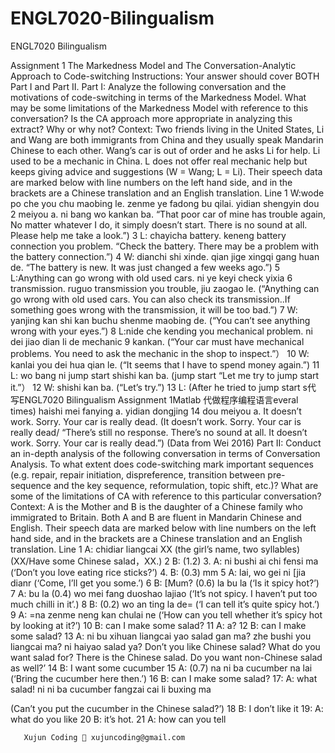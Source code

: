 # ENGL7020-Bilingualism
ENGL7020 Bilingualism


Assignment 1 The Markedness Model and The Conversation-Analytic Approach to Code-switching Instructions: Your answer should cover BOTH Part I and Part II. Part I: Analyze the following conversation and the motivations of code-switching in terms of the Markedness Model. What may be some limitations of the Markedness Model with reference to this conversation? Is the CA approach more appropriate in analyzing this extract? Why or why not? Context: Two friends living in the United States, Li and Wang are both immigrants from China and they usually speak Mandarin Chinese to each other. Wang’s car is out of order and he asks Li for help. Li used to be a mechanic in China. L does not offer real mechanic help but keeps giving advice and suggestions (W = Wang; L = Li). Their speech data are marked below with line numbers on the left hand side, and in the brackets are a Chinese translation and an English translation. Line 1 W:wode po che you chu maobing le. zenme ye fadong bu qilai. yidian shengyin dou 2 meiyou a. ni bang wo kankan ba. “That poor car of mine has trouble again, No matter whatever I do, it simply doesn’t start. There is no sound at all. Please help me take a look.”) 3 L: chayicha battery. keneng battery connection you problem. “Check the battery. There may be a problem with the battery connection.”) 4 W: dianchi shi xinde. qian jige xingqi gang huan de. “The battery is new. It was just changed a few weeks ago.”) 5 L:Anything can go wrong with old used cars. ni ye keyi check yixia 6 transmission. ruguo transmission you trouble, jiu zaogao le. (“Anything can go wrong with old used cars. You can also check its transmission..If something goes wrong with the transmission, it will be too bad.”) 7 W: yanjing kan shi kan buchu shenme maobing de. (“You can’t see anything wrong with your eyes.”) 8 L:nide che kending you mechanical problem. ni dei jiao dian li de mechanic 9 kankan. (“Your car must have mechanical problems. You need to ask the mechanic in the shop to inspect.”） 10 W: kanlai you dei hua qian le. (“It seems that I have to spend money again.”) 11 L: wo bang ni jump start shishi kan ba. (jump start “Let me try to jump start it.”） 12 W: shishi kan ba. (“Let’s try.”) 13 L: (After he tried to jump start s代 写ENGL7020 Bilingualism Assignment 1Matlab 代做程序编程语言everal times) haishi mei fanying a. yidian dongjing 14 dou meiyou a. It doesn’t work. Sorry. Your car is really dead. (It doesn’t work. Sorry. Your car is really dead/ “There’s still no response. There’s no sound at all. It doesn’t work. Sorry. Your car is really dead.”) (Data from Wei 2016) Part II: Conduct an in-depth analysis of the following conversation in terms of Conversation Analysis. To what extent does code-switching mark important sequences (e.g. repair, repair initiation, dispreference, transition between pre-sequence and the key sequence, reformulation, topic shift, etc.)? What are some of the limitations of CA with reference to this particular conversation? Context: A is the Mother and B is the daughter of a Chinese family who immigrated to Britain. Both A and B are fluent in Mandarin Chinese and English. Their speech data are marked below with line numbers on the left hand side, and in the brackets are a Chinese translation and an English translation. Line 1 A: chidiar liangcai XX (the girl’s name, two syllables) (XX/Have some Chinese salad，XX.) 2 B: (1.2) 3. A: ni bushi ai chi fensi ma (‘Don’t you love eating rice sticks?’) 4. B: (0.3) mm 5 A: lai, wo gei ni [jia dianr (‘Come, I’ll get you some.’) 6 B: [Mum? (0.6) la bu la (‘Is it spicy hot?’) 7 A: bu la (0.4) wo mei fang duoshao lajiao (‘It’s not spicy. I haven’t put too much chilli in it’.) 8 B: (0.2) wo an ting la de= (‘I can tell it’s quite spicy hot.’) 9 A: =na zenme neng kan chulai ne (‘How can you tell whether it’s spicy hot by looking at it?’) 10 B: can I make some salad? 11 A: a? 12 B: can I make some salad? 13 A: ni bu xihuan liangcai yao salad gan ma? zhe bushi you liangcai ma? ni haiyao salad ya? Don’t you like Chinese salad? What do you want salad for? There is the Chinese salad. Do you want non-Chinese salad as well?’ 14 B: I want some cucumber 15 A: (0.7) na ni ba cucumber na lai (‘Bring the cucumber here then.’) 16 B: can I make some salad? 17: A: what salad! ni ni ba cucumber fangzai cai li buxing ma

(Can’t you put the cucumber in the Chinese salad?’) 18 B: I don’t like it 19: A: what do you like 20 B: it’s hot. 21 A: how can you tell

       Xujun Coding 📧 xujuncoding@gmail.com

